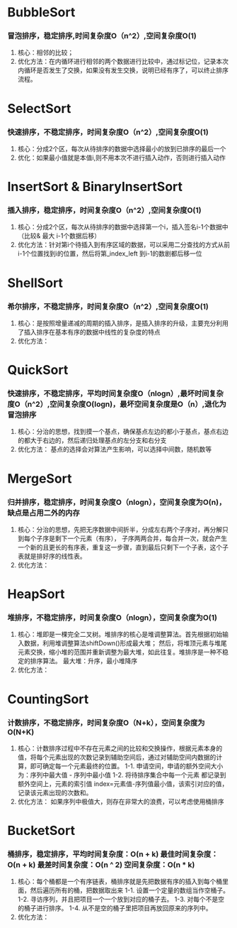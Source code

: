 # BubbleSort
### 冒泡排序，稳定排序,时间复杂度O（n^2）,空间复杂度O(1)
  1. 核心：相邻的比较；
  2. 优化方法：在内循环进行相邻的两个数据进行比较中，通过标记位，记录本次内循环是否发生了交换，如果没有发生交换，说明已经有序了，可以终止排序流程。

# SelectSort
### 快速排序，不稳定排序，时间复杂度O（n^2）,空间复杂度O(1)
  1. 核心：分成2个区，每次从待排序的数据中选择最小的放到已排序的最后一个
  2. 优化：如果最小值就是本值i,则不用本次不进行插入动作，否则进行插入动作

# InsertSort  & BinaryInsertSort
### 插入排序，稳定排序，时间复杂度O（n^2）,空间复杂度O(1)
  1. 核心：分成2个区，每次从待排序的数据中选择第一个i，插入签名i-1个数据中（比较& 最大 i-1个数据后移）
  2. 优化方法：针对第i个待插入到有序区域的数据，可以采用二分查找的方式从前i-1个位置找到i的位置，然后将第_index_left 到i-1的数剧都后移一位


# ShellSort
### 希尔排序，不稳定排序，时间复杂度O（n^2）,空间复杂度O(1)
  1. 核心：是按照增量递减的周期的插入排序，是插入排序的升级，主要充分利用了插入排序在基本有序的数据中线性的复杂度的特点
  2. 优化方法：

# QuickSort
### 快速排序，不稳定排序，平均时间复杂度O（nlogn）,最坏时间复杂度O（n^2）,空间复杂度O(logn)，最坏空间复杂度是O（n）,退化为冒泡排序
  1. 核心：分治的思想，找到摸一个基点，确保基点左边的都小于基点，基点右边的都大于右边的，然后递归处理基点的左分支和右分支
  2. 优化方法：
        基点的选择会对算法产生影响，可以选择中间数，随机数等

# MergeSort
### 归并排序，稳定排序，时间复杂度O（nlogn），空间复杂度为O(n)，缺点是占用二外的内存
  1. 核心：分治的思想，先把无序数据中间折半，分成左右两个子序对，再分解只到每个子序是剩下一个元素（有序），
        子序两两合并，每合并一次，就会产生一个新的且更长的有序表，重复这一步骤，直到最后只剩下一个子表，这个子表就是排好序的线性表。
  2. 优化方法：

# HeapSort
### 堆排序，不稳定排序，时间复杂度O（nlogn），空间复杂度为O(1)
  1. 核心：堆即是一棵完全二叉树。堆排序的核心是堆调整算法。首先根据初始输入数据，利用堆调整算法shiftDown()形成最大堆；
            然后，将堆顶元素与堆尾元素交换，缩小堆的范围并重新调整为最大堆，如此往复。堆排序是一种不稳定的排序算法。
           最大堆：升序，最小堆降序
  2. 优化方法：

# CountingSort
### 计数排序，不稳定排序，时间复杂度O（N+k），空间复杂度为O(N+K)
  1. 核心：计数排序过程中不存在元素之间的比较和交换操作，根据元素本身的值，将每个元素出现的次数记录到辅助空间后，通过对辅助空间内数据的计算，即可确定每一个元素最终的位置。
    1-1. 申请空间，申请的额外空间大小为：序列中最大值 - 序列中最小值
    1-2. 将待排序集合中每一个元素 都记录到额外空间上，元素的索引值 index=元素值-序列值最小值，该索引对应的值，记录该元素出现的次数和。
  2. 优化方法：
    如果序列中极值大，则存在非常大的浪费，可以考虑使用桶排序


# BucketSort
### 桶排序，稳定排序，平均时间复杂度：O(n + k) 最佳时间复杂度：O(n + k) 最差时间复杂度：O(n ^ 2)  空间复杂度：O(n * k)
   1. 核心：每个桶都是一个有序链表，桶排序就是先把数据有序的插入到每个桶里面，然后遍历所有的桶，把数据取出来
     1-1. 设置一个定量的数组当作空桶子。
     1-2. 寻访序列，并且把项目一个一个放到对应的桶子去。
     1-3. 对每个不是空的桶子进行排序。
     1-4. 从不是空的桶子里把项目再放回原来的序列中。
  2. 优化方法：



